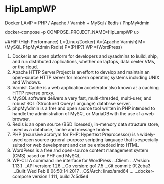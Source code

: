 # HipLampWP
Docker LAMP = PHP / Apache / Varnish + MySql / Redis / PhpMyAdmin 

 docker-compose -p COMPOSE_PROJECT_NAME=HipLampWP up

##HiP (High Performance) L=(Linux/Docker) A=(Apache Varnish)  M=(MySQL PhpMyAdmin Redis) P=(PHP7) WP =(WordPress)
1. Docker is an open platform for developers and sysadmins to build, ship, and run distributed applications, whether on laptops, data center VMs, or the cloud.
2. Apache HTTP Server Project is an effort to develop and maintain an open-source HTTP server for modern operating systems including UNIX and Windows.
3. Varnish Cache is a web application accelerator also known as a caching HTTP reverse proxy.
4. MySQL software delivers a very fast, multi-threaded, multi-user, and robust SQL (Structured Query Language) database server.
5. phpMyAdmin is a free and open source tool written in PHP intended to handle the administration of MySQL or MariaDB with the use of a web browser.
6. Redis is an open source (BSD licensed), in-memory data structure store, used as a database, cache and message broker.
7. PHP (recursive acronym for PHP: Hypertext Preprocessor) is a widely-used open source general-purpose scripting language that is especially suited for web development and can be embedded into HTML.
8. WordPress is a free and open-source content management system (CMS) based on PHP and MySQL.
9. WP-CLI A command line interface for WordPress
...Client:
...Version:      1.13.1
...API version:  1.26
...Go version:   go1.7.5
...Git commit:   092cba3
...Built:        Wed Feb  8 06:50:14 2017
...OS/Arch:      linux/amd64
...
...docker-compose version 1.11.1, build 7c5d5e4
